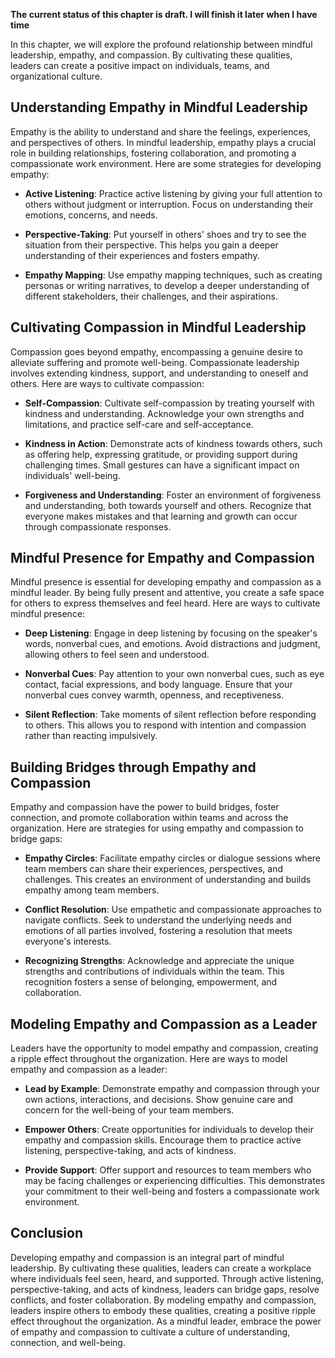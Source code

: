 **The current status of this chapter is draft. I will finish it later when I have time**

In this chapter, we will explore the profound relationship between mindful leadership, empathy, and compassion. By cultivating these qualities, leaders can create a positive impact on individuals, teams, and organizational culture.

Understanding Empathy in Mindful Leadership
-------------------------------------------

Empathy is the ability to understand and share the feelings, experiences, and perspectives of others. In mindful leadership, empathy plays a crucial role in building relationships, fostering collaboration, and promoting a compassionate work environment. Here are some strategies for developing empathy:

* **Active Listening**: Practice active listening by giving your full attention to others without judgment or interruption. Focus on understanding their emotions, concerns, and needs.

* **Perspective-Taking**: Put yourself in others' shoes and try to see the situation from their perspective. This helps you gain a deeper understanding of their experiences and fosters empathy.

* **Empathy Mapping**: Use empathy mapping techniques, such as creating personas or writing narratives, to develop a deeper understanding of different stakeholders, their challenges, and their aspirations.

Cultivating Compassion in Mindful Leadership
--------------------------------------------

Compassion goes beyond empathy, encompassing a genuine desire to alleviate suffering and promote well-being. Compassionate leadership involves extending kindness, support, and understanding to oneself and others. Here are ways to cultivate compassion:

* **Self-Compassion**: Cultivate self-compassion by treating yourself with kindness and understanding. Acknowledge your own strengths and limitations, and practice self-care and self-acceptance.

* **Kindness in Action**: Demonstrate acts of kindness towards others, such as offering help, expressing gratitude, or providing support during challenging times. Small gestures can have a significant impact on individuals' well-being.

* **Forgiveness and Understanding**: Foster an environment of forgiveness and understanding, both towards yourself and others. Recognize that everyone makes mistakes and that learning and growth can occur through compassionate responses.

Mindful Presence for Empathy and Compassion
-------------------------------------------

Mindful presence is essential for developing empathy and compassion as a mindful leader. By being fully present and attentive, you create a safe space for others to express themselves and feel heard. Here are ways to cultivate mindful presence:

* **Deep Listening**: Engage in deep listening by focusing on the speaker's words, nonverbal cues, and emotions. Avoid distractions and judgment, allowing others to feel seen and understood.

* **Nonverbal Cues**: Pay attention to your own nonverbal cues, such as eye contact, facial expressions, and body language. Ensure that your nonverbal cues convey warmth, openness, and receptiveness.

* **Silent Reflection**: Take moments of silent reflection before responding to others. This allows you to respond with intention and compassion rather than reacting impulsively.

Building Bridges through Empathy and Compassion
-----------------------------------------------

Empathy and compassion have the power to build bridges, foster connection, and promote collaboration within teams and across the organization. Here are strategies for using empathy and compassion to bridge gaps:

* **Empathy Circles**: Facilitate empathy circles or dialogue sessions where team members can share their experiences, perspectives, and challenges. This creates an environment of understanding and builds empathy among team members.

* **Conflict Resolution**: Use empathetic and compassionate approaches to navigate conflicts. Seek to understand the underlying needs and emotions of all parties involved, fostering a resolution that meets everyone's interests.

* **Recognizing Strengths**: Acknowledge and appreciate the unique strengths and contributions of individuals within the team. This recognition fosters a sense of belonging, empowerment, and collaboration.

Modeling Empathy and Compassion as a Leader
-------------------------------------------

Leaders have the opportunity to model empathy and compassion, creating a ripple effect throughout the organization. Here are ways to model empathy and compassion as a leader:

* **Lead by Example**: Demonstrate empathy and compassion through your own actions, interactions, and decisions. Show genuine care and concern for the well-being of your team members.

* **Empower Others**: Create opportunities for individuals to develop their empathy and compassion skills. Encourage them to practice active listening, perspective-taking, and acts of kindness.

* **Provide Support**: Offer support and resources to team members who may be facing challenges or experiencing difficulties. This demonstrates your commitment to their well-being and fosters a compassionate work environment.

Conclusion
----------

Developing empathy and compassion is an integral part of mindful leadership. By cultivating these qualities, leaders can create a workplace where individuals feel seen, heard, and supported. Through active listening, perspective-taking, and acts of kindness, leaders can bridge gaps, resolve conflicts, and foster collaboration. By modeling empathy and compassion, leaders inspire others to embody these qualities, creating a positive ripple effect throughout the organization. As a mindful leader, embrace the power of empathy and compassion to cultivate a culture of understanding, connection, and well-being.
